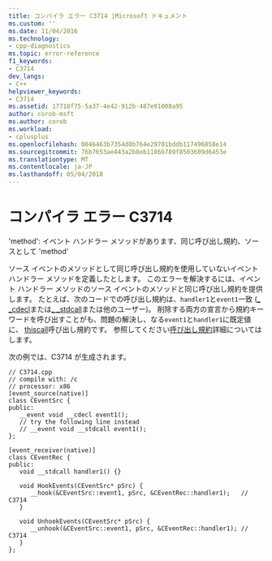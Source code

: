 ```yaml
---
title: コンパイラ エラー C3714 |Microsoft ドキュメント
ms.custom: ''
ms.date: 11/04/2016
ms.technology:
- cpp-diagnostics
ms.topic: error-reference
f1_keywords:
- C3714
dev_langs:
- C++
helpviewer_keywords:
- C3714
ms.assetid: 17718f75-5a37-4e42-912b-487e91008a95
author: corob-msft
ms.author: corob
ms.workload:
- cplusplus
ms.openlocfilehash: 0046463b7354d0b764e29701bddb117496858e14
ms.sourcegitcommit: 76b7653ae443a2b8eb1186b789f8503609d6453e
ms.translationtype: MT
ms.contentlocale: ja-JP
ms.lasthandoff: 05/04/2018
---
```

# <a name="compiler-error-c3714"></a>コンパイラ エラー C3714
'method': イベント ハンドラー メソッドがあります、同じ呼び出し規約、ソースとして 'method'  
  
 ソース イベントのメソッドとして同じ呼び出し規約を使用していないイベント ハンドラー メソッドを定義したとします。 このエラーを解決するには、イベント ハンドラー メソッドのソース イベントのメソッドと同じ呼び出し規約を提供します。 たとえば、次のコードでの呼び出し規約は、`handler1`と`event1`一致 ([_ _cdecl](../../cpp/cdecl.md)または[_ _stdcall](../../cpp/stdcall.md)または他のユーザー)。 削除する両方の宣言から規約キーワードを呼び出すことがも、問題の解決し、なる`event1`と`handler1`に既定値に、 [thiscall](../../cpp/thiscall.md)呼び出し規約です。 参照してください[呼び出し規約](../../cpp/calling-conventions.md)詳細についてはします。  
  
 次の例では、C3714 が生成されます。  
  
```  
// C3714.cpp  
// compile with: /c  
// processor: x86  
[event_source(native)]  
class CEventSrc {  
public:  
   __event void __cdecl event1();  
   // try the following line instead  
   // __event void __stdcall event1();  
};  
  
[event_receiver(native)]  
class CEventRec {  
public:  
   void __stdcall handler1() {}  
  
   void HookEvents(CEventSrc* pSrc) {  
      __hook(&CEventSrc::event1, pSrc, &CEventRec::handler1);   // C3714  
   }  
  
   void UnhookEvents(CEventSrc* pSrc) {  
      __unhook(&CEventSrc::event1, pSrc, &CEventRec::handler1); // C3714  
   }  
};  
```